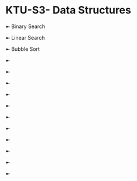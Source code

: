 # KTU-S3- Data Structures

➼ Binary Search

➼ Linear Search

➼ Bubble Sort

➼

➼

➼

➼

➼

➼

➼

➼

➼

➼

➼
